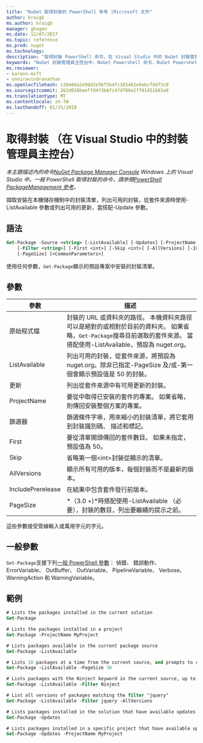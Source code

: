 ```yaml
---
title: "NuGet 取得封裝的 PowerShell 參考 |Microsoft 文件"
author: kraigb
ms.author: kraigb
manager: ghogen
ms.date: 12/07/2017
ms.topic: reference
ms.prod: nuget
ms.technology: 
description: "取得封裝 PowerShell 命令，在 Visual Studio 中的 NuGet 封裝管理員主控台中的參考。"
keywords: "NuGet 封裝管理員主控台中，NuGet Powershell 命令，NuGet Powershell 參考資料，取得封裝"
ms.reviewer:
- karann-msft
- unniravindranathan
ms.openlocfilehash: c38e0da2e98d2e5bf5b4fc165462e9abcfdd73c0
ms.sourcegitcommit: 262d026beeffd4f3b6fc47d780a2f701451663a8
ms.translationtype: MT
ms.contentlocale: zh-TW
ms.lasthandoff: 01/25/2018
---
```

# <a name="get-package-package-manager-console-in-visual-studio"></a>取得封裝 （在 Visual Studio 中的封裝管理員主控台）

*本主題描述內的命令[NuGet Package Manager Console](Package-Manager-Console.md) Windows 上的 Visual Studio 中。一般 PowerShell 取得封裝的命令，請參閱[PowerShell PackageManagement 參考](/powershell/module/packagemanagement/?view=powershell-6)。*

擷取安裝在本機儲存機制中的封裝清單，列出可用的封裝，從套件來源時使用-ListAvailable 參數或列出可用的更新，當搭配-Update 參數。

## <a name="syntax"></a>語法

```ps
Get-Package -Source <string> [-ListAvailable] [-Updates] [-ProjectName <string>]
    [-Filter <string>] [-First <int>] [-Skip <int>] [-AllVersions] [-IncludePrerelease]
    [-PageSize] [<CommonParameters>]
```

使用任何參數，`Get-Package`顯示的預設專案中安裝的封裝清單。

## <a name="parameters"></a>參數

| 參數 | 描述 |
| --- | --- |
| 原始程式檔 | 封裝的 URL 或資料夾的路徑。 本機資料夾路徑可以是絕對的或相對於目前的資料夾。 如果省略，`Get-Package`搜尋目前選取的套件來源。 當搭配使用-ListAvailable，預設為 nuget.org。 |
| ListAvailable | 列出可用的封裝，從套件來源，將預設為 nuget.org。除非已指定-PageSize 及/或-第一個會顯示預設值是 50 的封裝。 |
| 更新 | 列出從套件來源中有可用更新的封裝。 |
| ProjectName | 要從中取得已安裝的套件的專案。 如果省略，則傳回安裝整個方案的專案。 |
| 篩選器 | 篩選條件字串，用來縮小的封裝清單，將它套用到封裝識別碼、 描述和標記。 |
| First | 要從清單開頭傳回的套件數目。 如果未指定，預設值為 50。 |
| Skip | 省略第一個&lt;int&gt;封裝從顯示的清單。  |
| AllVersions | 顯示所有可用的版本，每個封裝而不是最新的版本。 |
| IncludePrerelease | 在結果中包含套件發行前版本。 |
| PageSize | *（3.0 +)*時搭配使用-ListAvailable （必要），封裝的數目，列出要繼續的提示之前。 |

這些參數接受管線輸入或萬用字元的字元。

## <a name="common-parameters"></a>一般參數

`Get-Package`支援下列[一般 PowerShell 參數](http://go.microsoft.com/fwlink/?LinkID=113216)： 偵錯、 錯誤動作、 ErrorVariable、 OutBuffer、 OutVariable、 PipelineVariable、 Verbose、 WarningAction 和 WarningVariable。

## <a name="examples"></a>範例

```ps
# Lists the packages installed in the current solution
Get-Package

# Lists the packages installed in a project
Get-Package -ProjectName MyProject

# Lists packages available in the current package source
Get-Package -ListAvailable

# Lists 30 packages at a time from the current source, and prompts to continue if more are available
Get-Package -ListAvailable -PageSize 30

# Lists packages with the Ninject keyword in the current source, up to 50
Get-Package -ListAvailable -Filter Ninject

# List all versions of packages matching the filter "jquery"
Get-Package -ListAvailable -Filter jquery -AllVersions

# Lists packages installed in the solution that have available updates
Get-Package -Updates

# Lists packages installed in a specific project that have available updates
Get-Package -Updates -ProjectName MyProject
```

